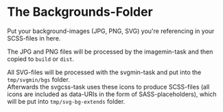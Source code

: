# The Backgrounds-Folder

Put your background-images (JPG, PNG, SVG) you're referencing in your SCSS-files in here.  

The JPG and PNG files will be processed by the imagemin-task and then copied to `build` or `dist`.

All SVG-files will be processed with the svgmin-task and put into the `tmp/svgmin/bgs` folder.  
Afterwards the svgcss-task uses these icons to produce SCSS-files (all icons are included as data-URIs in the form of SASS-placeholders), which will be put into `tmp/svg-bg-extends` folder.
